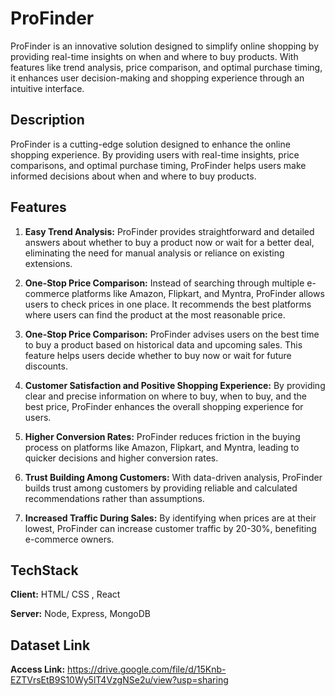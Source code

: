 # ProFinder

ProFinder is an innovative solution designed to simplify online shopping by providing real-time insights on when and where to buy products. With features like trend analysis, price comparison, and optimal purchase timing, it enhances user decision-making and shopping experience through an intuitive interface.

## Description

ProFinder is a cutting-edge solution designed to enhance the online shopping experience. By providing users with real-time insights, price comparisons, and optimal purchase timing, ProFinder helps users make informed decisions about when and where to buy products.

## Features

1. **Easy Trend Analysis:**
   ProFinder provides straightforward and detailed answers about whether to buy a product now or wait for a better deal, eliminating the need for manual analysis or reliance on existing extensions.

2. **One-Stop Price Comparison:**
   Instead of searching through multiple e-commerce platforms like Amazon, Flipkart, and Myntra, ProFinder allows users to check prices in one place. It recommends the best platforms where users can find the product at the most reasonable price.

3. **One-Stop Price Comparison:**
   ProFinder advises users on the best time to buy a product based on historical data and upcoming sales. This feature helps users decide whether to buy now or wait for future discounts.

4. **Customer Satisfaction and Positive Shopping Experience:**
   By providing clear and precise information on where to buy, when to buy, and the best price, ProFinder enhances the overall shopping experience for users.

5. **Higher Conversion Rates:**
   ProFinder reduces friction in the buying process on platforms like Amazon, Flipkart, and Myntra, leading to quicker decisions and higher conversion rates.

6. **Trust Building Among Customers:**
   With data-driven analysis, ProFinder builds trust among customers by providing reliable and calculated recommendations rather than assumptions.

7. **Increased Traffic During Sales:**
   By identifying when prices are at their lowest, ProFinder can increase customer traffic by 20-30%, benefiting e-commerce owners.

## TechStack

**Client:** HTML/ CSS , React

**Server:** Node, Express, MongoDB 

## Dataset Link

**Access Link:** https://drive.google.com/file/d/15Knb-EZTVrsEtB9S10Wy5lT4VzgNSe2u/view?usp=sharing
